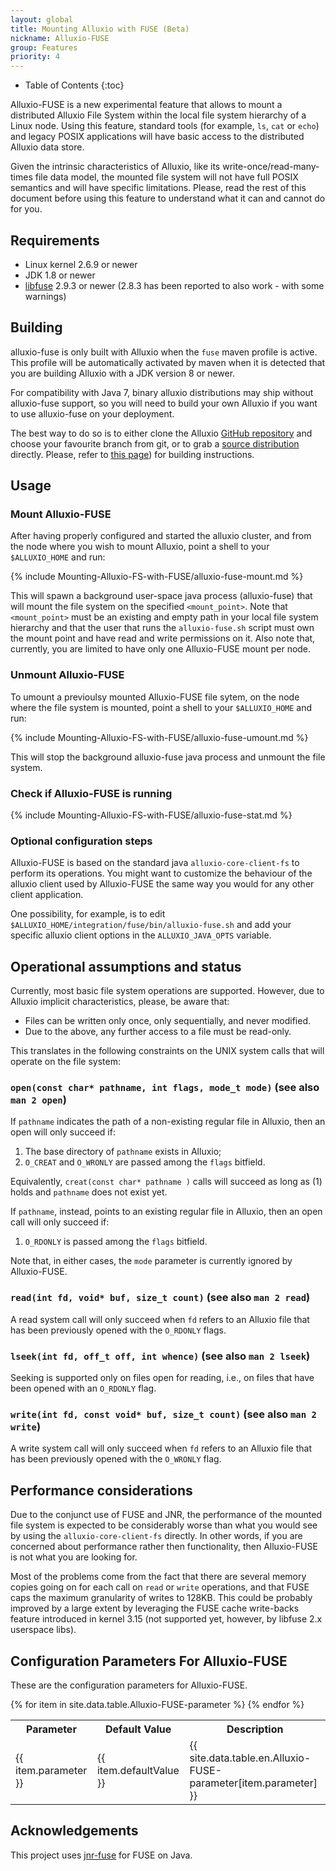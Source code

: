 ```yaml
---
layout: global
title: Mounting Alluxio with FUSE (Beta)
nickname: Alluxio-FUSE
group: Features
priority: 4
---
```


* Table of Contents
{:toc}

Alluxio-FUSE is a new experimental feature that allows to mount a distributed Alluxio File System within the local file system hierarchy of a Linux node. Using this feature, standard tools (for example, `ls`, `cat` or `echo`) and legacy POSIX applications will have basic access to the distributed Alluxio data store.

Given the intrinsic characteristics of Alluxio, like its write-once/read-many-times file data model, the mounted file system will not have full POSIX semantics and will have specific limitations.  Please, read the rest of this document before using this feature to understand what it can and cannot do for you.

## Requirements

* Linux kernel 2.6.9 or newer
* JDK 1.8 or newer
* [libfuse](https://github.com/libfuse/libfuse) 2.9.3 or newer (2.8.3 has been reported to also work - with some warnings)

## Building

alluxio-fuse is only built with Alluxio when the `fuse` maven profile is active. This profile will be automatically activated by maven when it is detected that you are building Alluxio with a JDK version 8 or newer.

For compatibility with Java 7, binary alluxio distributions may ship without alluxio-fuse support, so you will need to build your own Alluxio if you want to use alluxio-fuse on your deployment.

The best way to do so is to either clone the Alluxio [GitHub repository](https://github.com/alluxio/alluxio) and choose your favourite branch from git, or to grab a [source distribution](https://github.com/alluxio/alluxio/releases) directly. Please, refer to [this page](Building-Alluxio-Master-Branch.html)) for building instructions.

## Usage

### Mount Alluxio-FUSE

After having properly configured and started the alluxio cluster, and from the node where you wish to mount Alluxio, point a shell to your `$ALLUXIO_HOME` and run:

{% include Mounting-Alluxio-FS-with-FUSE/alluxio-fuse-mount.md %}

This will spawn a background user-space java process (alluxio-fuse) that will mount the file system on the specified `<mount_point>`. Note that `<mount_point>` must be an existing and empty path in your local file system hierarchy and that the user that runs the `alluxio-fuse.sh` script must own the mount point and have read and write permissions on it. Also note that, currently, you are limited to have only one Alluxio-FUSE mount per node.

### Unmount Alluxio-FUSE

To umount a previoulsy mounted Alluxio-FUSE file sytem, on the node where the file system is mounted, point a shell to your `$ALLUXIO_HOME` and run:

{% include Mounting-Alluxio-FS-with-FUSE/alluxio-fuse-umount.md %}

This will stop the background alluxio-fuse java process and unmount the file system.

### Check if Alluxio-FUSE is running

{% include Mounting-Alluxio-FS-with-FUSE/alluxio-fuse-stat.md %}

### Optional configuration steps

Alluxio-FUSE is based on the standard java `alluxio-core-client-fs` to perform its operations. You
might want to customize the behaviour of the alluxio client used by Alluxio-FUSE the same way you
would for any other client application.

One possibility, for example, is to edit `$ALLUXIO_HOME/integration/fuse/bin/alluxio-fuse.sh` and add your specific alluxio client options in the `ALLUXIO_JAVA_OPTS` variable.

## Operational assumptions and status

Currently, most basic file system operations are supported. However, due to Alluxio implicit characteristics, please, be aware that:

* Files can be written only once, only sequentially, and never modified.
* Due to the above, any further access to a file must be read-only.

This translates in the following constraints on the UNIX system calls that will operate on the file system:

### `open(const char* pathname, int flags, mode_t mode)` (see also `man 2 open`)

If `pathname` indicates the path of a non-existing regular file in Alluxio, then an open will only succeed if:

1. The base directory of `pathname` exists in Alluxio;
2. `O_CREAT` and `O_WRONLY` are passed among the `flags` bitfield.

Equivalently, `creat(const char* pathname )` calls will succeed as long as (1) holds and `pathname` does not exist yet.

If `pathname`, instead, points to an existing regular file in Alluxio, then an open call will only succeed if:

1. `O_RDONLY` is passed among the `flags` bitfield.

Note that, in either cases, the `mode` parameter is currently ignored by Alluxio-FUSE.

### `read(int fd, void* buf, size_t count)` (see also `man 2 read`)

A read system call will only succeed when `fd` refers to an Alluxio file that has been previously opened with the `O_RDONLY` flags.

### `lseek(int fd, off_t off, int whence)` (see also `man 2 lseek`)

Seeking is supported only on files open for reading, i.e., on files that have been opened with an `O_RDONLY` flag.

### `write(int fd, const void* buf, size_t count)` (see also `man 2 write`)

A write system call will only succeed when `fd` refers to an Alluxio file that has been previously
opened  with the `O_WRONLY` flag.

## Performance considerations

Due to the conjunct use of FUSE and JNR, the performance of the mounted file system is expected to be considerably worse than what you would see by using the `alluxio-core-client-fs` directly. In other words, if you are concerned about performance rather then functionality, then Alluxio-FUSE is not what you are looking for.

Most of the problems come from the fact that there are several memory copies going on for each call on `read` or `write` operations, and that FUSE caps the maximum granularity of writes to 128KB. This could be probably improved by a large extent by leveraging the FUSE cache write-backs feature introduced in kernel 3.15 (not supported yet, however, by libfuse 2.x userspace libs).

## Configuration Parameters For Alluxio-FUSE

These are the configuration parameters for Alluxio-FUSE.

<table class="table table-striped">
<tr><th>Parameter</th><th>Default Value</th><th>Description</th></tr>
{% for item in site.data.table.Alluxio-FUSE-parameter %}
  <tr>
    <td>{{ item.parameter }}</td>
    <td>{{ item.defaultValue }}</td>
    <td>{{ site.data.table.en.Alluxio-FUSE-parameter[item.parameter] }}</td>
  </tr>
{% endfor %}
</table>

## Acknowledgements

This project uses [jnr-fuse](https://github.com/SerCeMan/jnr-fuse) for FUSE on Java.
